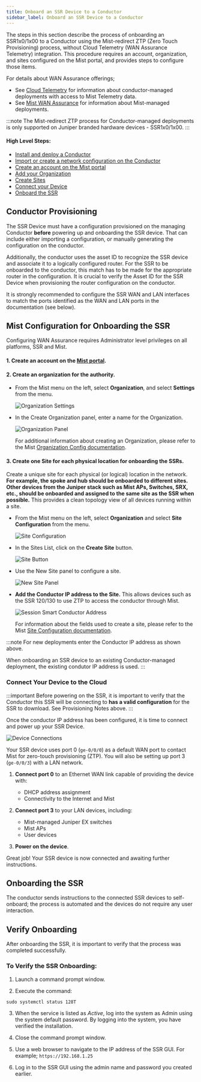 ```yaml
---
title: Onboard an SSR Device to a Conductor
sidebar_label: Onboard an SSR Device to a Conductor
---
```


The steps in this section describe the process of onboarding an SSR1x0/1x00 to a Conductor using the Mist-redirect ZTP (Zero Touch Provisioning) process, without Cloud Telemetry (WAN Assurance Telemetry) integration. This procedure requires an account, organization, and sites configured on the Mist portal, and provides steps to configure those items.

For details about WAN Assurance offerings; 

- See [Cloud Telemetry](config_wan_assurance.md) for information about conductor-managed deployments with access to Mist Telemetry data.
- See [Mist WAN Assurance](https://www.juniper.net/documentation/product/us/en/mist-wan-assurance/) for information about Mist-managed deployments.

:::note
The Mist-redirect ZTP process for Conductor-managed deployments is only supported on Juniper branded hardware devices - SSR1x0/1x00.
:::

#### High Level Steps:
- [Install and deploy a Conductor](merged_single_conductor_install.mdx)
- [Import or create a network configuration on the Conductor](single_conductor_config.md)
- [Create an account on the Mist portal](#1-create-an-account-on-the-mist-portal)
- [Add your Organization](#2-create-an-organization-for-the-authority)
- [Create Sites](#3-create-one-site-for-each-physical-location-for-onboarding-the-ssrs)
- [Connect your Device](#connect-your-device-to-the-cloud) 
- [Onboard the SSR](#onboarding-the-ssr)

## Conductor Provisioning

The SSR Device must have a configuration provisioned on the managing Conductor **before** powering up and onboarding the SSR device. That can include either importing a configuration, or manually generating the configuration on the conductor. 

Additionally, the conductor uses the asset ID to recognize the SSR device and associate it to a logically configured router. For the SSR to be onboarded to the conductor, this match has to be made for the appropriate router in the configuration. It is crucial to verify the Asset ID for the SSR Device when provisioning the router configuration on the conductor. 

It is strongly recommended to configure the SSR WAN and LAN interfaces to match the ports identified as the WAN and LAN ports in the documentation (see below).

## Mist Configuration for Onboarding the SSR 

Configuring WAN Assurance requires Administrator level privileges on all platforms, SSR and Mist.

#### 1. Create an account on the [Mist portal](https://manage.mist.com/).

#### 2. Create an organization for the authority.

- From the Mist menu on the left, select **Organization**, and select **Settings** from the menu.

    ![Organization Settings](/img/wan_org_settings.png)

- In the Create Organization panel, enter a name for the Organization.

    ![Organization Panel](/img/wan_create_org.png)

    For additional information about creating an Organization, please refer to the Mist [Organization Config documentation](https://www.mist.com/documentation/category/organization-config/).

#### 3. Create one Site for each physical location for onboarding the SSRs.

Create a unique site for each physical (or logical) location in the network. **For example, the spoke and hub should be onboarded to different sites. Other devices from the Juniper stack such as Mist APs, Switches, SRX, etc., should be onboarded and assigned to the same site as the SSR when possible.** This provides a clean topology view of all devices running within a site.

- From the Mist menu on the left, select **Organization** and select **Site Configuration** from the menu.

    ![Site Configuration](/img/wan_org_site_config.png)

- In the Sites List, click on the **Create Site** button.

    ![Site Button](/img/wan_create_site_button.png)

- Use the New Site panel to configure a site.

    ![New Site Panel](/img/wan_new_site.png)

- **Add the Conductor IP address to the Site.** This allows devices such as the SSR 120/130 to use ZTP to access the conductor through Mist.

    ![Session Smart Conductor Address](/img/wanas_conductor_ip_mist.png)

    For information about the fields used to create a site, please refer to the Mist [Site Configuration documentation](https://www.mist.com/documentation/category/site-configuration/).

:::note
For new deployments enter the Conductor IP address as shown above.

When onboarding an SSR device to an existing Conductor-managed deployment, the existing condutor IP address is used.
:::

### Connect Your Device to the Cloud

:::important
Before powering on the SSR, it is important to verify that the Conductor this SSR will be connecting to **has a valid configuration** for the SSR to download. See Provisioning Notes above.
:::

Once the conductor IP address has been configured, it is time to connect and power up your SSR Device.

![Device Connections](/img/intro_wa_ssr120_quickstart_1.png)

Your SSR device uses port 0 (`ge-0/0/0`) as a default WAN port to contact Mist for zero-touch provisioning (ZTP). You will also be setting up port 3 (`ge-0/0/3`) with a LAN network.

1. **Connect port 0** to an Ethernet WAN link capable of providing the device with:
    * DHCP address assignment
    * Connectivity to the Internet and Mist

2. **Connect port 3** to your LAN devices, including:
    * Mist-managed Juniper EX switches
    * Mist APs
    * User devices

3. **Power on the device**.

Great job! Your SSR device is now connected and awaiting further instructions.

## Onboarding the SSR

The conductor sends instructions to the connected SSR devices to self-onboard; the process is automated and the devices do not require any user interaction.

## Verify Onboarding

After onboarding the SSR, it is important to verify that the process was completed successfully.

### To Verify the SSR Onboarding:

1. Launch a command prompt window.

2. Execute the command:

  ```
  sudo systemctl status 128T
  ```

3. When the service is listed as _Active_, log into the system as Admin using the system default password. By logging into the system, you have verified the installation. 

4. Close the command prompt window. 

5. Use a web browser to navigate to the IP address of the SSR GUI. For example; `https://192.168.1.25`

6. Log in to the SSR GUI using the admin name and password you created earlier.
  